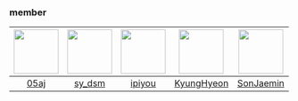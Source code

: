 ### member

|<img src="https://avatars.githubusercontent.com/u/85563909?s=64&v=4" width="80">|<img src="https://avatars.githubusercontent.com/u/81683781?s=96&v=4" width="80">|<img src="https://avatars.githubusercontent.com/u/82878304?s=70&v=4" width="80">|<img src="https://avatars.githubusercontent.com/u/82090641?s=96&v=4" width="80">|<img src="https://avatars.githubusercontent.com/u/89118999?s=96&v=4" width="80">|
|:---:|:---:|:---:|:---:|:---:|
|[05aj](https://github.com/05aj)|[sy_dsm](https://github.com/khcho0125)|[ipiyou](https://github.com/ipiyou)|[KyungHyeon](https://github.com/khcho0125)|[SonJaemin](https://github.com/jaemin05)|
